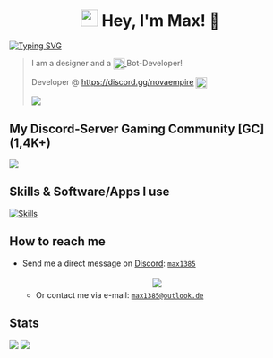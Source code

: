 <h1 align="center"><img src="https://cdn.discordapp.com/attachments/985551183479463998/1001856009670758470/coding2.gif" width="30px" height="30px"> Hey, I'm Max! 👋</h1>
<a href="https://git.io/typing-svg"><img src="https://readme-typing-svg.herokuapp.com?font=JetBrains+Mono&pause=1000&color=026ADD&center=true&vCenter=true&width=500&lines=Discord+Bot+Developer;Discord+Server+Owner+(1%2C4K%2B);Designer;Discord+Server+Moderator;Hobby+Programmer;Always+learning+new+things" alt="Typing SVG" /></a>

> I am a designer and a <a href="https://docs.pycord.dev/en/stable/" target="_blank">
> 	<img src="https://cdn.discordapp.com/emojis/1063211537008955495.webp?size=96&quality=lossless" width="20" height="20" align="center">
> </a> Bot-Developer!
> 
> Developer @ https://discord.gg/novaempire <a href="https://discord.com/partners" target="_blank">
> 	<img src="https://cdn.discordapp.com/emojis/1131312467830648842.gif?size=80&quality=lossless" width="20" height="20" align="center">
> </a>
> 
> ![](https://komarev.com/ghpvc/?username=Max1385&label=PROFILE+VIEWS&color=blue&style=plastic)

## My Discord-Server Gaming Community [GC] (1,4K+)
[![](https://img.shields.io/discord/831073014887088148?label=discord&style=for-the-badge&logo=discord&color=5865F2&logoColor=white)](https://discord.gg/gaming-community-831073014887088148)

## Skills & Software/Apps I use
[![Skills](https://skillicons.dev/icons?i=py,vscode,mongodb,nodejs,ps,discord,github,git,stackoverflow,twitter,instagram)](https://github.com/Max1385)

## How to reach me

  - Send me a direct message on [Discord](https://discord.com): [`max1385`](https://discord.com/users/770636457043034112)

    <center>
      <a href='https://discord.com/users/770636457043034112'>
        <img src="https://discord.c99.nl/widget/theme-1/770636457043034112.png" style='padding: 5px'>
      </a>
    </center>

    - Or contact me via e-mail: [`max1385@outlook.de`](mailto:max1385@outlook.de)

## Stats
![](http://github-profile-summary-cards.vercel.app/api/cards/profile-details?username=max1385&theme=transparent)
![](http://github-profile-summary-cards.vercel.app/api/cards/productive-time?username=max1385&theme=transparent&utcOffset=1)
